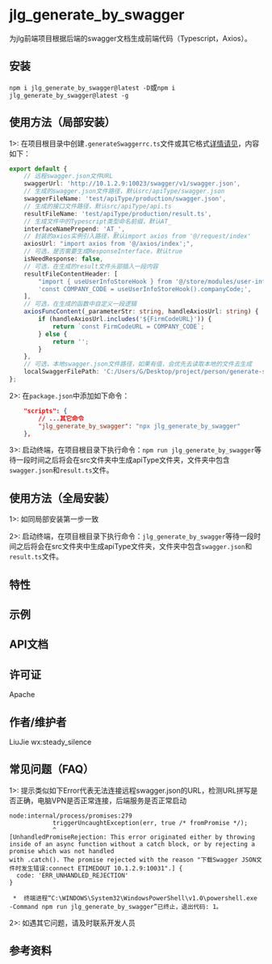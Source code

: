 # jlg_generate_by_swagger

为jlg前端项目根据后端的swagger文档生成前端代码（Typescript，Axios）。

## 安装

`npm i jlg_generate_by_swagger@latest -D`或`npm i jlg_generate_by_swagger@latest -g`

## 使用方法（局部安装）

1>: 在项目根目录中创建`.generateSwaggerrc.ts`文件或其它格式[详情请见](https://github.com/cosmiconfig/cosmiconfig)，内容如下：

```ts
export default {
	// 远程swagger.json文件URL
	swaggerUrl: 'http://10.1.2.9:10023/swagger/v1/swagger.json',
	// 生成的swagger.json文件路径，默认src/apiType/swagger.json
	swaggerFileName: 'test/apiType/production/swagger.json',
	// 生成的接口文件路径，默认src/apiType/api.ts
	resultFileName: 'test/apiType/production/result.ts',
	// 生成文件中的Typescript类型命名前缀，默认AT_
	interfaceNamePrepend: 'AT_',
	// 封装的axios实例引入路径，默认import axios from '@/request/index'
	axiosUrl: "import axios from '@/axios/index';",
	// 可选，是否需要生成ResponseInterface，默认true
	isNeedResponse: false,
	// 可选，在生成的result文件头部插入一段内容
	resultFileContentHeader: [
		"import { useUserInfoStoreHook } from '@/store/modules/user-info';",
		'const COMPANY_CODE = useUserInfoStoreHook().companyCode;',
	],
	// 可选，在生成的函数中自定义一段逻辑
	axiosFuncContent(_parameterStr: string, handleAxiosUrl: string) {
		if (handleAxiosUrl.includes('${FirmCodeURL}')) {
			return `const FirmCodeURL = COMPANY_CODE`;
		} else {
			return '';
		}
	},
	// 可选，本地swagger.json文件路径，如果有值，会优先去读取本地的文件去生成
	localSwaggerFilePath: 'C:/Users/G/Desktop/project/person/generate-swagger/test/apiType/production/swagger.json',
};

```

2>: 在`package.json`中添加如下命令：

```json
    "scripts": {
        // ...其它命令
        "jlg_generate_by_swagger": "npx jlg_generate_by_swagger"
    },
```

3>: 启动终端，在项目根目录下执行命令：`npm run jlg_generate_by_swagger`等待一段时间之后将会在src文件夹中生成apiType文件夹，文件夹中包含`swagger.json`和`result.ts`文件。

## 使用方法（全局安装）

1>: 如同局部安装第一步一致

2>: 启动终端，在项目根目录下执行命令：`jlg_generate_by_swagger`等待一段时间之后将会在src文件夹中生成apiType文件夹，文件夹中包含`swagger.json`和`result.ts`文件。

## 特性

## 示例

## API文档

## 许可证

Apache

## 作者/维护者

LiuJie wx:steady_silence

## 常见问题（FAQ）

1>: 提示类似如下Error代表无法连接远程swagger.json的URL，检测URL拼写是否正确，电脑VPN是否正常连接，后端服务是否正常启动

```
node:internal/process/promises:279
            triggerUncaughtException(err, true /* fromPromise */);
            ^
[UnhandledPromiseRejection: This error originated either by throwing inside of an async function without a catch block, or by rejecting a promise which was not handled
with .catch(). The promise rejected with the reason "下载Swagger JSON文件时发生错误:connect ETIMEDOUT 10.1.2.9:10031".] {
  code: 'ERR_UNHANDLED_REJECTION'
}

 *  终端进程“C:\WINDOWS\System32\WindowsPowerShell\v1.0\powershell.exe -Command npm run jlg_generate_by_swagger”已终止，退出代码: 1。
```

2>: 如遇其它问题，请及时联系开发人员

## 参考资料
